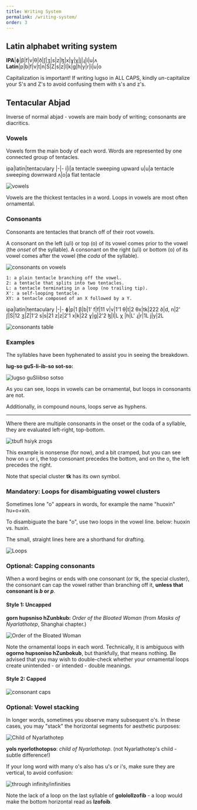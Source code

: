 ```yaml
---
title: Writing System
permalink: /writing-system/
order: 3
---
```

## Latin alphabet writing system

**IPA**|ɸ|β|f|v|θ|ð|ʃ|ʒ|s|z|ɮ|x|ɣ|χ|j|ɻ|i|u|ʌ
**Latin**|p|b|f|v|t|n|S|Z|s|z|l|k|g|h|y|r|i|u|o

Capitalization is important! If writing lugso in ALL CAPS, kindly _un_-capitalize your S's and Z's to avoid confusing them with s's and z's.

## Tentacular Abjad

Inverse of normal abjad - vowels are main body of writing; consonants are diacritics.

### Vowels

Vowels form the main body of each word. Words are represented by one connected group of tentacles.

ipa|latin|tentaculary
|-|-
i|i|a tentacle sweeping upward
u|u|a tentacle sweeping downward
ʌ|o|a flat tentacle

![vowels](/assets/uio.png)

Vowels are the thickest tentacles in a word. Loops in vowels are most often ornamental.

### Consonants

Consonants are tentacles that branch off of their root vowels.

A consonant on the left (u/i) or top (o) of its vowel comes prior to the vowel (the _onset_ of the syllable). A consonant on the right (u/i) or bottom (o) of its vowel comes after the vowel (the _coda_ of the syllable).

![consonants on vowels](/assets/buf%20siy%20rog.png)

    1: a plain tentacle branching off the vowel.
    2: a tentacle that splits into two tentacles.
    L: a tentacle terminating in a loop (no trailing tip).
    X': a self-looping tentacle.
    XY: a tentacle composed of an X followed by a Y.

ipa|latin|tentaculary
|-|-
ɸ|p|1
β|b|1'
f|f|11
v|v|1'1
θ|t|2
θx|tk|222
ð|d, n|2'
ʃ|S|12
ʒ|Z|1'2
s|s|21
z|z|2'1
x|k|22
ɣ|g|2'2
ɮ|l|L
χ |h|L'
ɻ|r|1L
j|y|2L

![consonants table](/assets/consonants-table.png)

### Examples

The syllables have been hyphenated to assist you in seeing the breakdown.

**lug-so guS-li-ib-so sot-so:**

![lugso guSliibso sotso](/assets/lugso%20guSliibso%20sotso.png)

As you can see, loops in vowels can be ornamental, but loops in consonants are not.

Additionally, in compound nouns, loops serve as hyphens.

---

Where there are multiple consonants in the onset or the coda of a syllable, they are evaluated left-right, top-bottom.

![tbufl hsiyk zrogs](/assets/tbufl%20hsiyk%20zrogs.png)

This example is nonsense (for now), and a bit cramped, but you can see how on u or i, the top consonant precedes the bottom, and on the o, the left precedes the right.

Note that special cluster **tk** has its own symbol.

### Mandatory: Loops for disambiguating vowel clusters

Sometimes lone "o" appears in words, for example the name "huoxin" hu+o+xin.

To disambiguate the bare "o", use two loops in the vowel line. below: huoxin vs. huxin.

The small, straight lines here are a shorthand for drafting.

![Loops](/assets/loops.png)

### Optional: Capping consonants

When a word begins or ends with one consonant (or tk, the special cluster), the consonant can cap the vowel rather than branching off it, **unless that consonant is _b_ or _p_**.

#### Style 1: Uncapped

**gorn hupsniso hZunbkub:** _Order of the Bloated Woman_ (from _Masks of Nyarlathotep_, Shanghai chapter.)

![Order of the Bloated Woman](/assets/gorn%20hupsniso%20hZunbkub.png)

Note the ornamental loops in each word. Technically, it is ambiguous with **ogorno hupsoniso hZunbokub**, but thankfully, that means nothing. Be advised that you may wish to double-check whether your ornamental loops create unintended - or intended - double meanings.

#### Style 2: Capped

![consonant caps](/assets/yols-ir1.png)

### Optional: Vowel stacking

In longer words, sometimes you observe many subsequent o's. In these cases, you may "stack" the horizontal segments for aesthetic purposes:

![Child of Nyarlathotep](/assets/yols-nyorlothotopso1.png)

**yols nyorlothotopso**: _child of Nyarlathotep_. (not Nyarlathotep's child - subtle difference!)

If your long word with many o's also has u's or i's, make sure they are vertical, to avoid confusion:

![through infinity/infinities](assets/gololollzofpzuvZ-gololollzofib1.png)

Note the lack of a loop on the last syllable of **gololollzofib** - a loop would make the bottom horizontal read as **lzofoib**.
